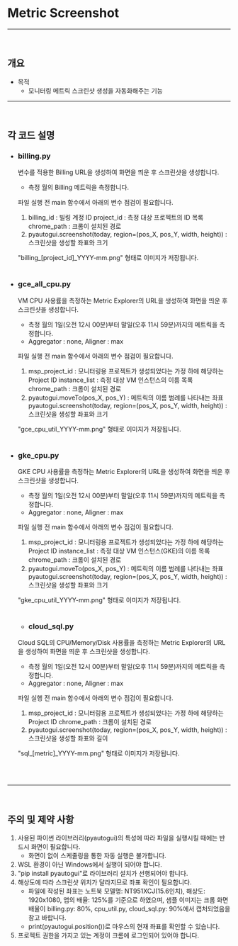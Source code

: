 # **Metric Screenshot**
---
</br>


## 개요 ##
- 목적
  * 모니터링 메트릭 스크린샷 생성을 자동화해주는 기능


---
</br>

## 각 코드 설명 ##
 - ### billing.py
   변수를 적용한 Billing URL을 생성하여 화면을 띄운 후 스크린샷을 생성합니다.
    - 측정 월의 Billing 메트릭을 측정합니다.

   파일 실행 전 main 함수에서 아래의 변수 점검이 필요합니다.
     1. billing_id : 빌링 계정 ID
        project_id : 측정 대상 프로젝트의 ID 목록
        chrome_path : 크롬이 설치된 경로
     2. pyautogui.screenshot(today, region=(pos_X, pos_Y, width, height)) : 스크린샷을 생성할 좌표와 크기

   "billing_[project_id]_YYYY-mm.png" 형태로 이미지가 저장됩니다.</br></br>

- ### gce_all_cpu.py
  VM CPU 사용률을 측정하는 Metric Explorer의 URL을 생성하여 화면을 띄운 후 스크린샷을 생성합니다.
    - 측정 월의 1일(오전 12시 00분)부터 말일(오후 11시 59분)까지의 메트릭을 측정합니다.
    - Aggregator : none, Aligner : max


  파일 실행 전 main 함수에서 아래의 변수 점검이 필요합니다.
    1. msp_project_id : 모니터링용 프로젝트가 생성되었다는 가정 하에 해당하는 Project ID
       instance_list : 측정 대상 VM 인스턴스의 이름 목록
       chrome_path : 크롬이 설치된 경로
    2. pyautogui.moveTo(pos_X, pos_Y) : 메트릭의 이름 범례를 나타내는 좌표
       pyautogui.screenshot(today, region=(pos_X, pos_Y, width, height)) : 스크린샷을 생성할 좌표와 크기

  "gce_cpu_util_YYYY-mm.png" 형태로 이미지가 저장됩니다.</br></br>

- ### gke_cpu.py
  GKE CPU 사용률을 측정하는 Metric Explorer의 URL을 생성하여 화면을 띄운 후 스크린샷을 생성합니다.
    - 측정 월의 1일(오전 12시 00분)부터 말일(오후 11시 59분)까지의 메트릭을 측정합니다.
    - Aggregator : none, Aligner : max


  파일 실행 전 main 함수에서 아래의 변수 점검이 필요합니다.
    1. msp_project_id : 모니터링용 프로젝트가 생성되었다는 가정 하에 해당하는 Project ID
       instance_list : 측정 대상 VM 인스턴스(GKE)의 이름 목록
       chrome_path : 크롬이 설치된 경로
    2. pyautogui.moveTo(pos_X, pos_Y) : 메트릭의 이름 범례를 나타내는 좌표
       pyautogui.screenshot(today, region=(pos_X, pos_Y, width, height)) : 스크린샷을 생성할 좌표와 크기

  "gke_cpu_util_YYYY-mm.png" 형태로 이미지가 저장됩니다.</br></br>

  - ### cloud_sql.py
  Cloud SQL의 CPU/Memory/Disk 사용률을 측정하는 Metric Explorer의 URL을 생성하여 화면을 띄운 후 스크린샷을 생성합니다.
    - 측정 월의 1일(오전 12시 00분)부터 말일(오후 11시 59분)까지의 메트릭을 측정합니다.
    - Aggregator : none, Aligner : max

  파일 실행 전 main 함수에서 아래의 변수 점검이 필요합니다.
    1. msp_project_id : 모니터링용 프로젝트가 생성되었다는 가정 하에 해당하는 Project ID
       chrome_path : 크롬이 설치된 경로
    2. pyautogui.screenshot(today, region=(pos_X, pos_Y, width, height)) : 스크린샷을 생성할 좌표와 길이

  "sql_[metric]_YYYY-mm.png" 형태로 이미지가 저장됩니다.</br></br>


</br>

---
</br>




## 주의 및 제약 사항 ## 
  1. 사용된 파이썬 라이브러리(pyautogui)의 특성에 따라 파일을 실행시킬 때에는 반드시 화면이 필요합니다. 
     - 화면이 없이 스케줄링을 통한 자동 실행은 불가합니다.
  2. WSL 환경이 아닌 Windows에서 실행이 되어야 합니다.
  3. "pip install pyautogui"로 라이브러리 설치가 선행되어야 합니다.
  4. 해상도에 따라 스크린샷 위치가 달라지므로 좌표 확인이 필요합니다.
     - 파일에 작성된 좌표는 노트북 모델명: NT951XCJ(15.6인치), 해상도: 1920x1080, 앱의 배율: 125%를 기준으로 하였으며,
       샘플 이미지는 크롬 화면 배율이 billing.py: 80%, cpu_util.py, cloud_sql.py: 90%에서 캡처되었음을 참고 바랍니다.
     - print(pyautogui.position())로 마우스의 현재 좌표를 확인할 수 있습니다.
  5. 프로젝트 권한을 가지고 있는 계정이 크롬에 로그인되어 있어야 합니다.

